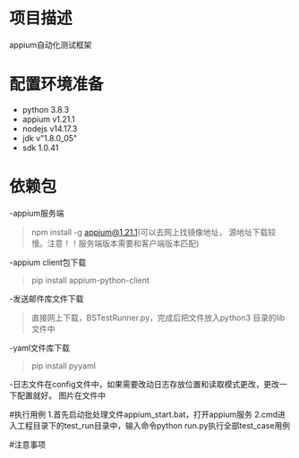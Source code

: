 # 项目描述
appium自动化测试框架

# 配置环境准备
- python  3.8.3
- appium   v1.21.1
- nodejs  v14.17.3  
- jdk      v"1.8.0_05"
- sdk      1.0.41  

# 依赖包
-appium服务端
>npm install -g appium@1.21.1(可以去网上找镜像地址，
> 源地址下载较慢。注意！！服务端版本需要和客户端版本匹配) 

-appium client包下载
>pip install appium-python-client

-发送邮件库文件下载
>直接网上下载，BSTestRunner.py，完成后把文件放入python3
> 目录的lib文件中

-yaml文件库下载
>pip install pyyaml

-日志文件在config文件中，如果需要改动日志存放位置和读取模式更改，更改一下配置就好。
图片在文件中

#执行用例
1.首先启动批处理文件appium_start.bat，打开appium服务
2.cmd进入工程目录下的test_run目录中，输入命令python run.py执行全部test_case用例

#注意事项


